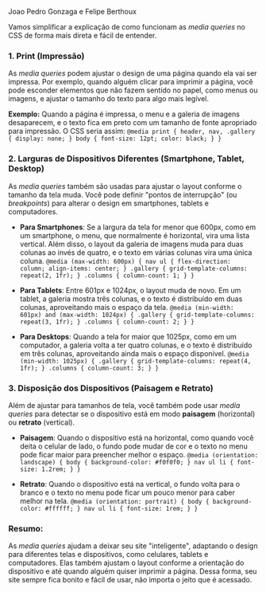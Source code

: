 Joao Pedro Gonzaga e Felipe Berthoux

Vamos simplificar a explicação de como funcionam as *media queries* no CSS de forma mais direta e fácil de entender.

### 1. **Print (Impressão)**
As *media queries* podem ajustar o design de uma página quando ela vai ser impressa. Por exemplo, quando alguém clicar para imprimir a página, você pode esconder elementos que não fazem sentido no papel, como menus ou imagens, e ajustar o tamanho do texto para algo mais legível.

**Exemplo:**
Quando a página é impressa, o menu e a galeria de imagens desaparecem, e o texto fica em preto com um tamanho de fonte apropriado para impressão. O CSS seria assim:
`@media print { header, nav, .gallery { display: none; } body { font-size: 12pt; color: black; } }`

### 2. **Larguras de Dispositivos Diferentes (Smartphone, Tablet, Desktop)**
As *media queries* também são usadas para ajustar o layout conforme o tamanho da tela muda. Você pode definir "pontos de interrupção" (ou *breakpoints*) para alterar o design em smartphones, tablets e computadores.

- **Para Smartphones**: Se a largura da tela for menor que 600px, como em um smartphone, o menu, que normalmente é horizontal, vira uma lista vertical. Além disso, o layout da galeria de imagens muda para duas colunas ao invés de quatro, e o texto em várias colunas vira uma única coluna.
`@media (max-width: 600px) { nav ul { flex-direction: column; align-items: center; } .gallery { grid-template-columns: repeat(2, 1fr); } .columns { column-count: 1; } }`

- **Para Tablets**: Entre 601px e 1024px, o layout muda de novo. Em um tablet, a galeria mostra três colunas, e o texto é distribuído em duas colunas, aproveitando mais o espaço da tela.
`@media (min-width: 601px) and (max-width: 1024px) { .gallery { grid-template-columns: repeat(3, 1fr); } .columns { column-count: 2; } }`

- **Para Desktops**: Quando a tela for maior que 1025px, como em um computador, a galeria volta a ter quatro colunas, e o texto é distribuído em três colunas, aproveitando ainda mais o espaço disponível.
`@media (min-width: 1025px) { .gallery { grid-template-columns: repeat(4, 1fr); } .columns { column-count: 3; } }`

### 3. **Disposição dos Dispositivos (Paisagem e Retrato)**
Além de ajustar para tamanhos de tela, você também pode usar *media queries* para detectar se o dispositivo está em modo **paisagem** (horizontal) ou **retrato** (vertical).

- **Paisagem**: Quando o dispositivo está na horizontal, como quando você deita o celular de lado, o fundo pode mudar de cor e o texto no menu pode ficar maior para preencher melhor o espaço.
`@media (orientation: landscape) { body { background-color: #f0f0f0; } nav ul li { font-size: 1.2rem; } }`

- **Retrato**: Quando o dispositivo está na vertical, o fundo volta para o branco e o texto no menu pode ficar um pouco menor para caber melhor na tela.
`@media (orientation: portrait) { body { background-color: #ffffff; } nav ul li { font-size: 1rem; } }`

### Resumo:
As *media queries* ajudam a deixar seu site "inteligente", adaptando o design para diferentes telas e dispositivos, como celulares, tablets e computadores. Elas também ajustam o layout conforme a orientação do dispositivo e até quando alguém quiser imprimir a página. Dessa forma, seu site sempre fica bonito e fácil de usar, não importa o jeito que é acessado.
